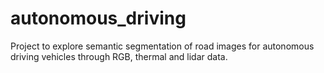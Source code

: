 # autonomous_driving
Project to explore semantic segmentation of road images for autonomous driving vehicles through RGB, thermal and lidar data.
